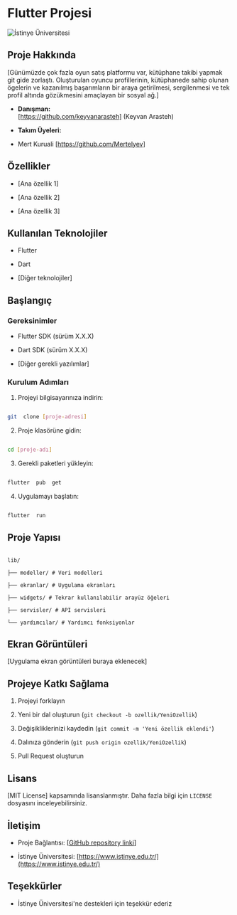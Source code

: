 # Flutter Projesi

![İstinye Üniversitesi](https://www.unitededucation.com/linklogoch/istinye-university-logo.png)

## Proje Hakkında

[Günümüzde çok fazla oyun satış platformu var, kütüphane takibi yapmak git gide zorlaştı. Oluşturulan oyuncu profillerinin,
kütüphanede sahip olunan ögelerin ve kazanılmış başarımların bir araya getirilmesi, sergilenmesi ve tek profil altında gözükmesini amaçlayan bir sosyal ağ.]

- **Danışman:**  
  [https://github.com/keyvanarasteh] (Keyvan Arasteh)

- **Takım Üyeleri:**

- Mert Kuruali [https://github.com/Mertelyev]

## Özellikler

- [Ana özellik 1]

- [Ana özellik 2]

- [Ana özellik 3]

## Kullanılan Teknolojiler

- Flutter

- Dart

- [Diğer teknolojiler]

## Başlangıç

### Gereksinimler

- Flutter SDK (sürüm X.X.X)

- Dart SDK (sürüm X.X.X)

- [Diğer gerekli yazılımlar]

### Kurulum Adımları

1. Projeyi bilgisayarınıza indirin:

```bash

git  clone [proje-adresi]

```

2. Proje klasörüne gidin:

```bash

cd [proje-adı]

```

3. Gerekli paketleri yükleyin:

```bash

flutter  pub  get

```

4. Uygulamayı başlatın:

```bash

flutter  run

```

## Proje Yapısı

```

lib/

├── modeller/ # Veri modelleri

├── ekranlar/ # Uygulama ekranları

├── widgets/ # Tekrar kullanılabilir arayüz öğeleri

├── servisler/ # API servisleri

└── yardımcılar/ # Yardımcı fonksiyonlar

```

## Ekran Görüntüleri

[Uygulama ekran görüntüleri buraya eklenecek]

## Projeye Katkı Sağlama

1. Projeyi forklayın

2. Yeni bir dal oluşturun (`git checkout -b ozellik/YeniOzellik`)

3. Değişikliklerinizi kaydedin (`git commit -m 'Yeni özellik eklendi'`)

4. Dalınıza gönderin (`git push origin ozellik/YeniOzellik`)

5. Pull Request oluşturun

## Lisans

[MIT License] kapsamında lisanslanmıştır. Daha fazla bilgi için `LICENSE` dosyasını inceleyebilirsiniz.

## İletişim

- Proje Bağlantısı: [[GitHub repository linki](https://github.com/Mertelyev/Gamer-Stash)]

- İstinye Üniversitesi: [https://www.istinye.edu.tr/](https://www.istinye.edu.tr/)

## Teşekkürler

- İstinye Üniversitesi'ne destekleri için teşekkür ederiz
